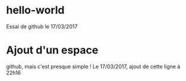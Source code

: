 # hello-world
Essai de github le 17/03/2017
# Ajout d'un espace
github, mais c'est presque simple !
Le 17/03/2017, ajout de cette ligne à 22h16
